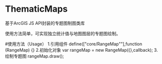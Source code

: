 # ThematicMaps
基于ArcGIS JS API封装的专题图制图类库

使用方法简单，可实现独立统计值与地图图层的专题图绘制。

#使用方法（Usage）
1.引用组件
define(["core/RangeMap""],function (RangeMap) {}
2.初始化对象
var rangeMap = new RangeMap({},callback);
3.绘制专题图
rangeMap.draw();
